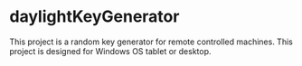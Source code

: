 # daylightKeyGenerator
This project is a random key generator for remote controlled machines.
This project is designed for Windows OS tablet or desktop.
